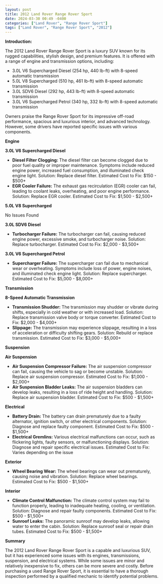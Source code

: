 ```yaml
---
layout: post
title: 2012 Land Rover Range Rover Sport
date: 2024-03-30 00:49 -0400
categories: ["Land Rover", "Range Rover Sport"]
tags: ["Land Rover", "Range Rover Sport", "2012"]
---
```

**Introduction:**

The 2012 Land Rover Range Rover Sport is a luxury SUV known for its rugged capabilities, stylish design, and premium features. It is offered with a range of engine and transmission options, including:

* 3.0L V6 Supercharged Diesel (254 hp, 440 lb-ft) with 8-speed automatic transmission
* 5.0L V8 Supercharged (510 hp, 461 lb-ft) with 8-speed automatic transmission
* 3.0L SDV6 Diesel (292 hp, 443 lb-ft) with 8-speed automatic transmission
* 3.0L V6 Supercharged Petrol (340 hp, 332 lb-ft) with 8-speed automatic transmission

Owners praise the Range Rover Sport for its impressive off-road performance, spacious and luxurious interior, and advanced technology. However, some drivers have reported specific issues with various components.

**Engine**

**3.0L V6 Supercharged Diesel**

* **Diesel Filter Clogging:** The diesel filter can become clogged due to poor fuel quality or improper maintenance. Symptoms include reduced engine power, increased fuel consumption, and illuminated check engine light. Solution: Replace diesel filter. Estimated Cost to Fix: $150 - $500+
* **EGR Cooler Failure:** The exhaust gas recirculation (EGR) cooler can fail, leading to coolant leaks, overheating, and poor engine performance. Solution: Replace EGR cooler. Estimated Cost to Fix: $1,500 - $2,500+

**5.0L V8 Supercharged**

No Issues Found

**3.0L SDV6 Diesel**

* **Turbocharger Failure:** The turbocharger can fail, causing reduced engine power, excessive smoke, and turbocharger noise. Solution: Replace turbocharger. Estimated Cost to Fix: $2,000 - $3,500+

**3.0L V6 Supercharged Petrol**

* **Supercharger Failure:** The supercharger can fail due to mechanical wear or overheating. Symptoms include loss of power, engine noises, and illuminated check engine light. Solution: Replace supercharger. Estimated Cost to Fix: $5,000 - $8,000+

**Transmission**

**8-Speed Automatic Transmission**

* **Transmission Shudder:** The transmission may shudder or vibrate during shifts, especially in cold weather or with increased load. Solution: Replace transmission valve body or torque converter. Estimated Cost to Fix: $2,000 - $4,000+
* **Slippage:** The transmission may experience slippage, resulting in a loss of acceleration or difficulty shifting gears. Solution: Rebuild or replace transmission. Estimated Cost to Fix: $3,000 - $5,000+

**Suspension**

**Air Suspension**

* **Air Suspension Compressor Failure:** The air suspension compressor can fail, causing the vehicle to sag or become unstable. Solution: Replace air suspension compressor. Estimated Cost to Fix: $1,000 - $2,000+
* **Air Suspension Bladder Leaks:** The air suspension bladders can develop leaks, resulting in a loss of ride height and handling. Solution: Replace air suspension bladder. Estimated Cost to Fix: $500 - $1,500+

**Electrical**

* **Battery Drain:** The battery can drain prematurely due to a faulty alternator, ignition switch, or other electrical components. Solution: Diagnose and replace faulty component. Estimated Cost to Fix: $500 - $1,500+
* **Electrical Gremlins:** Various electrical malfunctions can occur, such as flickering lights, faulty sensors, or malfunctioning displays. Solution: Diagnose and repair specific electrical issues. Estimated Cost to Fix: Varies depending on the issue

**Exterior**

* **Wheel Bearing Wear:** The wheel bearings can wear out prematurely, causing noise and vibration. Solution: Replace wheel bearings. Estimated Cost to Fix: $500 - $1,500+

**Interior**

* **Climate Control Malfunction:** The climate control system may fail to function properly, leading to inadequate heating, cooling, or ventilation. Solution: Diagnose and repair faulty components. Estimated Cost to Fix: $500 - $1,500+
* **Sunroof Leaks:** The panoramic sunroof may develop leaks, allowing water to enter the cabin. Solution: Replace sunroof seal or repair drain tubes. Estimated Cost to Fix: $500 - $1,500+

**Summary**

The 2012 Land Rover Range Rover Sport is a capable and luxurious SUV, but it has experienced some issues with its engines, transmissions, suspension, and electrical systems. While some issues are minor and relatively inexpensive to fix, others can be more severe and costly. Before purchasing a used Range Rover Sport, it is essential to have a thorough inspection performed by a qualified mechanic to identify potential problems.
